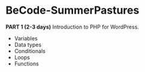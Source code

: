 # BeCode-SummerPastures

**PART 1 (2-3 days)**
Introduction to PHP for WordPress.

- Variables
- Data types
- Conditionals
- Loops
- Functions
